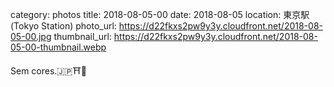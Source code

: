 category: photos 
title: 2018-08-05-00
date: 2018-08-05
location: 東京駅 (Tokyo Station)
photo_url: https://d22fkxs2pw9y3y.cloudfront.net/2018-08-05-00.jpg
thumbnail_url: https://d22fkxs2pw9y3y.cloudfront.net/2018-08-05-00-thumbnail.webp

Sem cores.🇯🇵⛩🎡   
